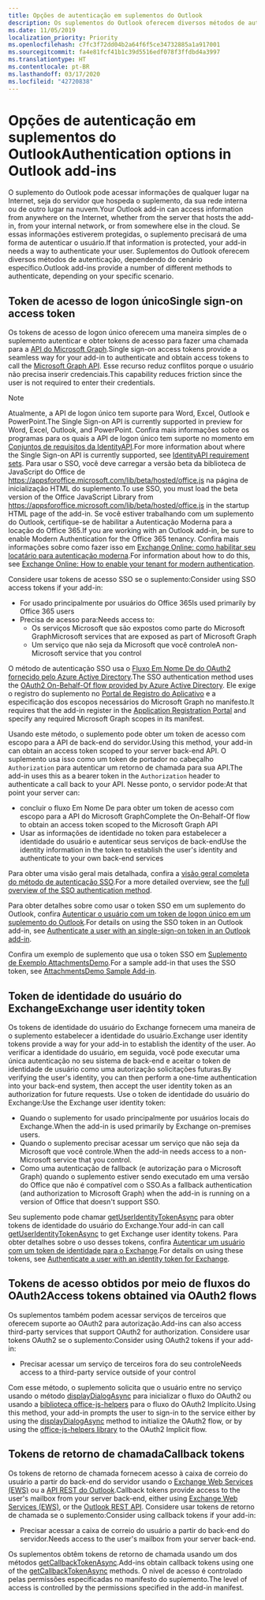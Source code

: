 ```yaml
---
title: Opções de autenticação em suplementos do Outlook
description: Os suplementos do Outlook oferecem diversos métodos de autenticação, dependendo do cenário específico.
ms.date: 11/05/2019
localization_priority: Priority
ms.openlocfilehash: c7fc3f72dd04b2a64f6f5ce34732885a1a917001
ms.sourcegitcommit: fa4e81fcf41b1c39d5516edf078f3ffdbd4a3997
ms.translationtype: HT
ms.contentlocale: pt-BR
ms.lasthandoff: 03/17/2020
ms.locfileid: "42720838"
---
```

# <a name="authentication-options-in-outlook-add-ins"></a><span data-ttu-id="3e566-103">Opções de autenticação em suplementos do Outlook</span><span class="sxs-lookup"><span data-stu-id="3e566-103">Authentication options in Outlook add-ins</span></span>

<span data-ttu-id="3e566-104">O suplemento do Outlook pode acessar informações de qualquer lugar na Internet, seja do servidor que hospeda o suplemento, da sua rede interna ou de outro lugar na nuvem.</span><span class="sxs-lookup"><span data-stu-id="3e566-104">Your Outlook add-in can access information from anywhere on the Internet, whether from the server that hosts the add-in, from your internal network, or from somewhere else in the cloud.</span></span> <span data-ttu-id="3e566-105">Se essas informações estiverem protegidas, o suplemento precisará de uma forma de autenticar o usuário.</span><span class="sxs-lookup"><span data-stu-id="3e566-105">If that information is protected, your add-in needs a way to authenticate your user.</span></span> <span data-ttu-id="3e566-106">Suplementos do Outlook oferecem diversos métodos de autenticação, dependendo do cenário específico.</span><span class="sxs-lookup"><span data-stu-id="3e566-106">Outlook add-ins provide a number of different methods to authenticate, depending on your specific scenario.</span></span>

## <a name="single-sign-on-access-token"></a><span data-ttu-id="3e566-107">Token de acesso de logon único</span><span class="sxs-lookup"><span data-stu-id="3e566-107">Single sign-on access token</span></span>

<span data-ttu-id="3e566-108">Os tokens de acesso de logon único oferecem uma maneira simples de o suplemento autenticar e obter tokens de acesso para fazer uma chamada para a [API do Microsoft Graph](/graph/overview).</span><span class="sxs-lookup"><span data-stu-id="3e566-108">Single sign-on access tokens provide a seamless way for your add-in to authenticate and obtain access tokens to call the [Microsoft Graph API](/graph/overview).</span></span> <span data-ttu-id="3e566-109">Esse recurso reduz conflitos porque o usuário não precisa inserir credenciais.</span><span class="sxs-lookup"><span data-stu-id="3e566-109">This capability reduces friction since the user is not required to enter their credentials.</span></span>

> [!NOTE]
> <span data-ttu-id="3e566-110">Atualmente, a API de logon único tem suporte para Word, Excel, Outlook e PowerPoint.</span><span class="sxs-lookup"><span data-stu-id="3e566-110">The Single Sign-on API is currently supported in preview for Word, Excel, Outlook, and PowerPoint.</span></span> <span data-ttu-id="3e566-111">Confira mais informações sobre os programas para os quais a API de logon único tem suporte no momento em [Conjuntos de requisitos da IdentityAPI](../reference/requirement-sets/identity-api-requirement-sets.md).</span><span class="sxs-lookup"><span data-stu-id="3e566-111">For more information about where the Single Sign-on API is currently supported, see [IdentityAPI requirement sets](../reference/requirement-sets/identity-api-requirement-sets.md).</span></span>
> <span data-ttu-id="3e566-112">Para usar o SSO, você deve carregar a versão beta da biblioteca de JavaScript do Office de https://appsforoffice.microsoft.com/lib/beta/hosted/office.js na página de inicialização HTML do suplemento.</span><span class="sxs-lookup"><span data-stu-id="3e566-112">To use SSO, you must load the beta version of the Office JavaScript Library from https://appsforoffice.microsoft.com/lib/beta/hosted/office.js in the startup HTML page of the add-in.</span></span>
> <span data-ttu-id="3e566-113">Se você estiver trabalhando com um suplemento do Outlook, certifique-se de habilitar a Autenticação Moderna para a locação do Office 365.</span><span class="sxs-lookup"><span data-stu-id="3e566-113">If you are working with an Outlook add-in, be sure to enable Modern Authentication for the Office 365 tenancy.</span></span> <span data-ttu-id="3e566-114">Confira mais informações sobre como fazer isso em [Exchange Online: como habilitar seu locatário para autenticação moderna](https://social.technet.microsoft.com/wiki/contents/articles/32711.exchange-online-how-to-enable-your-tenant-for-modern-authentication.aspx).</span><span class="sxs-lookup"><span data-stu-id="3e566-114">For information about how to do this, see [Exchange Online: How to enable your tenant for modern authentication](https://social.technet.microsoft.com/wiki/contents/articles/32711.exchange-online-how-to-enable-your-tenant-for-modern-authentication.aspx).</span></span>

<span data-ttu-id="3e566-115">Considere usar tokens de acesso SSO se o suplemento:</span><span class="sxs-lookup"><span data-stu-id="3e566-115">Consider using SSO access tokens if your add-in:</span></span>

- <span data-ttu-id="3e566-116">For usado principalmente por usuários do Office 365</span><span class="sxs-lookup"><span data-stu-id="3e566-116">Is used primarily by Office 365 users</span></span>
- <span data-ttu-id="3e566-117">Precisa de acesso para:</span><span class="sxs-lookup"><span data-stu-id="3e566-117">Needs access to:</span></span>
    - <span data-ttu-id="3e566-118">Os serviços Microsoft que são expostos como parte do Microsoft Graph</span><span class="sxs-lookup"><span data-stu-id="3e566-118">Microsoft services that are exposed as part of Microsoft Graph</span></span>
    - <span data-ttu-id="3e566-119">Um serviço que não seja da Microsoft que você controle</span><span class="sxs-lookup"><span data-stu-id="3e566-119">A non-Microsoft service that you control</span></span>

<span data-ttu-id="3e566-120">O método de autenticação SSO usa o [Fluxo Em Nome De do OAuth2 fornecido pelo Azure Active Directory](/azure/active-directory/develop/active-directory-v2-protocols-oauth-on-behalf-of).</span><span class="sxs-lookup"><span data-stu-id="3e566-120">The SSO authentication method uses the [OAuth2 On-Behalf-Of flow provided by Azure Active Directory](/azure/active-directory/develop/active-directory-v2-protocols-oauth-on-behalf-of).</span></span> <span data-ttu-id="3e566-121">Ele exige o registro do suplemento no [Portal de Registro do Aplicativo](https://apps.dev.microsoft.com/) e a especificação dos escopos necessários do Microsoft Graph no manifesto.</span><span class="sxs-lookup"><span data-stu-id="3e566-121">It requires that the add-in register in the [Application Registration Portal](https://apps.dev.microsoft.com/) and specify any required Microsoft Graph scopes in its manifest.</span></span>

<span data-ttu-id="3e566-122">Usando este método, o suplemento pode obter um token de acesso com escopo para a API de back-end do servidor.</span><span class="sxs-lookup"><span data-stu-id="3e566-122">Using this method, your add-in can obtain an access token scoped to your server back-end API.</span></span> <span data-ttu-id="3e566-123">O suplemento usa isso como um token de portador no cabeçalho `Authorization` para autenticar um retorno de chamada para sua API.</span><span class="sxs-lookup"><span data-stu-id="3e566-123">The add-in uses this as a bearer token in the `Authorization` header to authenticate a call back to your API.</span></span> <span data-ttu-id="3e566-124">Nesse ponto, o servidor pode:</span><span class="sxs-lookup"><span data-stu-id="3e566-124">At that point your server can:</span></span>

- <span data-ttu-id="3e566-125">concluir o fluxo Em Nome De para obter um token de acesso com escopo para a API do Microsoft Graph</span><span class="sxs-lookup"><span data-stu-id="3e566-125">Complete the On-Behalf-Of flow to obtain an access token scoped to the Microsoft Graph API</span></span>
- <span data-ttu-id="3e566-126">Usar as informações de identidade no token para estabelecer a identidade do usuário e autenticar seus serviços de back-end</span><span class="sxs-lookup"><span data-stu-id="3e566-126">Use the identity information in the token to establish the user's identity and authenticate to your own back-end services</span></span>

<span data-ttu-id="3e566-127">Para obter uma visão geral mais detalhada, confira a [visão geral completa do método de autenticação SSO](../develop/sso-in-office-add-ins.md).</span><span class="sxs-lookup"><span data-stu-id="3e566-127">For a more detailed overview, see the [full overview of the SSO authentication method](../develop/sso-in-office-add-ins.md).</span></span>

<span data-ttu-id="3e566-128">Para obter detalhes sobre como usar o token SSO em um suplemento do Outlook, confira [Autenticar o usuário com um token de logon único em um suplemento do Outlook](authenticate-a-user-with-an-sso-token.md).</span><span class="sxs-lookup"><span data-stu-id="3e566-128">For details on using the SSO token in an Outlook add-in, see [Authenticate a user with an single-sign-on token in an Outlook add-in](authenticate-a-user-with-an-sso-token.md).</span></span>

<span data-ttu-id="3e566-129">Confira um exemplo de suplemento que usa o token SSO em [Suplemento de Exemplo AttachmentsDemo](https://github.com/OfficeDev/outlook-add-in-attachments-demo).</span><span class="sxs-lookup"><span data-stu-id="3e566-129">For a sample add-in that uses the SSO token, see [AttachmentsDemo Sample Add-in](https://github.com/OfficeDev/outlook-add-in-attachments-demo).</span></span>

## <a name="exchange-user-identity-token"></a><span data-ttu-id="3e566-130">Token de identidade do usuário do Exchange</span><span class="sxs-lookup"><span data-stu-id="3e566-130">Exchange user identity token</span></span>

<span data-ttu-id="3e566-131">Os tokens de identidade do usuário do Exchange fornecem uma maneira de o suplemento estabelecer a identidade do usuário.</span><span class="sxs-lookup"><span data-stu-id="3e566-131">Exchange user identity tokens provide a way for your add-in to establish the identity of the user.</span></span> <span data-ttu-id="3e566-132">Ao verificar a identidade do usuário, em seguida, você pode executar uma única autenticação no seu sistema de back-end e aceitar o token de identidade de usuário como uma autorização solicitações futuras.</span><span class="sxs-lookup"><span data-stu-id="3e566-132">By verifying the user's identity, you can then perform a one-time authentication into your back-end system, then accept the user identity token as an authorization for future requests.</span></span> <span data-ttu-id="3e566-133">Use o token de identidade do usuário do Exchange:</span><span class="sxs-lookup"><span data-stu-id="3e566-133">Use the Exchange user identity token:</span></span>

- <span data-ttu-id="3e566-134">Quando o suplemento for usado principalmente por usuários locais do Exchange.</span><span class="sxs-lookup"><span data-stu-id="3e566-134">When the add-in is used primarily by Exchange on-premises users.</span></span>
- <span data-ttu-id="3e566-135">Quando o suplemento precisar acessar um serviço que não seja da Microsoft que você controle.</span><span class="sxs-lookup"><span data-stu-id="3e566-135">When the add-in needs access to a non-Microsoft service that you control.</span></span>
- <span data-ttu-id="3e566-136">Como uma autenticação de fallback (e autorização para o Microsoft Graph) quando o suplemento estiver sendo executado em uma versão do Office que não é compatível com o SSO.</span><span class="sxs-lookup"><span data-stu-id="3e566-136">As a fallback authentication (and authorization to Microsoft Graph) when the add-in is running on a version of Office that doesn't support SSO.</span></span>

<span data-ttu-id="3e566-137">Seu suplemento pode chamar [getUserIdentityTokenAsync](/javascript/api/outlook/office.mailbox#getuseridentitytokenasync-callback--usercontext-) para obter tokens de identidade do usuário do Exchange.</span><span class="sxs-lookup"><span data-stu-id="3e566-137">Your add-in can call [getUserIdentityTokenAsync](/javascript/api/outlook/office.mailbox#getuseridentitytokenasync-callback--usercontext-) to get Exchange user identity tokens.</span></span> <span data-ttu-id="3e566-138">Para obter detalhes sobre o uso desses tokens, confira [Autenticar um usuário com um token de identidade para o Exchange](authenticate-a-user-with-an-identity-token.md).</span><span class="sxs-lookup"><span data-stu-id="3e566-138">For details on using these tokens, see [Authenticate a user with an identity token for Exchange](authenticate-a-user-with-an-identity-token.md).</span></span>

## <a name="access-tokens-obtained-via-oauth2-flows"></a><span data-ttu-id="3e566-139">Tokens de acesso obtidos por meio de fluxos do OAuth2</span><span class="sxs-lookup"><span data-stu-id="3e566-139">Access tokens obtained via OAuth2 flows</span></span>

<span data-ttu-id="3e566-140">Os suplementos também podem acessar serviços de terceiros que oferecem suporte ao OAuth2 para autorização.</span><span class="sxs-lookup"><span data-stu-id="3e566-140">Add-ins can also access third-party services that support OAuth2 for authorization.</span></span> <span data-ttu-id="3e566-141">Considere usar tokens OAuth2 se o suplemento:</span><span class="sxs-lookup"><span data-stu-id="3e566-141">Consider using OAuth2 tokens if your add-in:</span></span>

- <span data-ttu-id="3e566-142">Precisar acessar um serviço de terceiros fora do seu controle</span><span class="sxs-lookup"><span data-stu-id="3e566-142">Needs access to a third-party service outside of your control</span></span>

<span data-ttu-id="3e566-143">Com esse método, o suplemento solicita que o usuário entre no serviço usando o método [displayDialogAsync](/javascript/api/office/office.ui#displaydialogasync-startaddress--options--callback-) para inicializar o fluxo do OAuth2 ou usando a [biblioteca office-js-helpers](https://github.com/OfficeDev/office-js-helpers) para o fluxo do OAuth2 Implícito.</span><span class="sxs-lookup"><span data-stu-id="3e566-143">Using this method, your add-in prompts the user to sign-in to the service either by using the [displayDialogAsync](/javascript/api/office/office.ui#displaydialogasync-startaddress--options--callback-) method to initialize the OAuth2 flow, or by using the [office-js-helpers library](https://github.com/OfficeDev/office-js-helpers) to the OAuth2 Implicit flow.</span></span>

## <a name="callback-tokens"></a><span data-ttu-id="3e566-144">Tokens de retorno de chamada</span><span class="sxs-lookup"><span data-stu-id="3e566-144">Callback tokens</span></span>

<span data-ttu-id="3e566-145">Os tokens de retorno de chamada fornecem acesso à caixa de correio do usuário a partir do back-end do servidor usando o [Exchange Web Services (EWS)](/exchange/client-developer/exchange-web-services/explore-the-ews-managed-api-ews-and-web-services-in-exchange) ou a [API REST do Outlook](/previous-versions/office/office-365-api/api/version-2.0/use-outlook-rest-api).</span><span class="sxs-lookup"><span data-stu-id="3e566-145">Callback tokens provide access to the user's mailbox from your server back-end, either using [Exchange Web Services (EWS)](/exchange/client-developer/exchange-web-services/explore-the-ews-managed-api-ews-and-web-services-in-exchange), or the [Outlook REST API](/previous-versions/office/office-365-api/api/version-2.0/use-outlook-rest-api).</span></span> <span data-ttu-id="3e566-146">Considere usar tokens de retorno de chamada se o suplemento:</span><span class="sxs-lookup"><span data-stu-id="3e566-146">Consider using callback tokens if your add-in:</span></span>

- <span data-ttu-id="3e566-147">Precisar acessar a caixa de correio do usuário a partir do back-end do servidor.</span><span class="sxs-lookup"><span data-stu-id="3e566-147">Needs access to the user's mailbox from your server back-end.</span></span>

<span data-ttu-id="3e566-148">Os suplementos obtêm tokens de retorno de chamada usando um dos métodos [getCallbackTokenAsync](../reference/objectmodel/preview-requirement-set/office.context.mailbox.md#methods).</span><span class="sxs-lookup"><span data-stu-id="3e566-148">Add-ins obtain callback tokens using one of the [getCallbackTokenAsync](../reference/objectmodel/preview-requirement-set/office.context.mailbox.md#methods) methods.</span></span> <span data-ttu-id="3e566-149">O nível de acesso é controlado pelas permissões especificadas no manifesto do suplemento.</span><span class="sxs-lookup"><span data-stu-id="3e566-149">The level of access is controlled by the permissions specified in the add-in manifest.</span></span>
